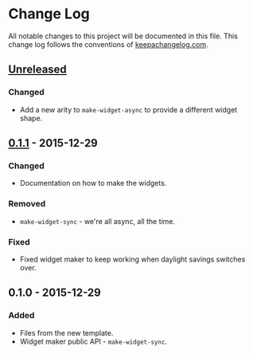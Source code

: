 # Change Log
All notable changes to this project will be documented in this file. This change log follows the conventions of [keepachangelog.com](http://keepachangelog.com/).

## [Unreleased][unreleased]
### Changed
- Add a new arity to `make-widget-async` to provide a different widget shape.

## [0.1.1] - 2015-12-29
### Changed
- Documentation on how to make the widgets.

### Removed
- `make-widget-sync` - we're all async, all the time.

### Fixed
- Fixed widget maker to keep working when daylight savings switches over.

## 0.1.0 - 2015-12-29
### Added
- Files from the new template.
- Widget maker public API - `make-widget-sync`.

[unreleased]: https://github.com/your-name/clj-data.csv/compare/0.1.1...HEAD
[0.1.1]: https://github.com/your-name/clj-data.csv/compare/0.1.0...0.1.1
